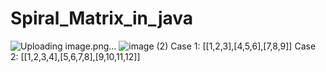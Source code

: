# Spiral_Matrix_in_java
![Uploading image.png…]()
![image (2)](https://user-images.githubusercontent.com/84063889/215672806-fd833d9d-dc86-4d2d-ae86-b4afe92bd327.png)
Case 1: [[1,2,3],[4,5,6],[7,8,9]]
Case 2: [[1,2,3,4],[5,6,7,8],[9,10,11,12]]
